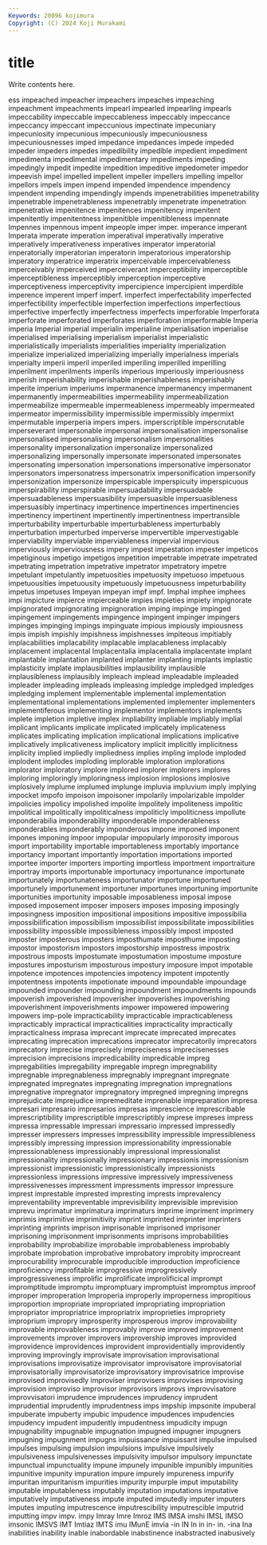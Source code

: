 ```yaml
---
Keywords: 20096 kojimura
Copyright: (C) 2024 Koji Murakami
---
```


# title

Write contents here.



ess impeached impeacher impeachers impeaches impeaching
impeachment impeachments impearl impearled impearling impearls impeccability impeccable impeccableness impeccably
impeccance impeccancy impeccant impeccunious impectinate impecuniary impecuniosity impecunious impecuniously impecuniousness
impecuniousnesses imped impedance impedances impede impeded impeder impeders impedes impedibility
impedible impedient impediment impedimenta impedimental impedimentary impediments impeding impedingly impedit
impedite impedition impeditive impedometer impedor impeevish impel impelled impellent impeller
impellers impelling impellor impellors impels impen impend impended impendence impendency
impendent impending impendingly impends impenetrabilities impenetrability impenetrable impenetrableness impenetrably impenetrate
impenetration impenetrative impenitence impenitences impenitency impenitent impenitently impenitentness impenitible impenitibleness
impennate Impennes impennous impent impeople imper imper. imperance imperant Imperata
imperate imperation imperatival imperativally imperative imperatively imperativeness imperatives imperator imperatorial
imperatorially imperatorian imperatorin imperatorious imperatorship imperatory imperatrice imperatrix imperceivable imperceivableness
imperceivably imperceived imperceiverant imperceptibility imperceptible imperceptibleness imperceptibly imperception imperceptive imperceptiveness
imperceptivity impercipience impercipient imperdible imperence imperent imperf imperf. imperfect imperfectability
imperfected imperfectibility imperfectible imperfection imperfections imperfectious imperfective imperfectly imperfectness imperfects
imperforable Imperforata imperforate imperforated imperforates imperforation imperformable Imperia imperia Imperial
imperial imperialin imperialine imperialisation imperialise imperialised imperialising imperialism imperialist imperialistic
imperialistically imperialists imperialities imperiality imperialization imperialize imperialized imperializing imperially imperialness
imperials imperialty imperii imperil imperiled imperiling imperilled imperilling imperilment imperilments
imperils imperious imperiously imperiousness imperish imperishability imperishable imperishableness imperishably imperite
imperium imperiums impermanence impermanency impermanent impermanently impermeabilities impermeability impermeabilization impermeabilize
impermeable impermeableness impermeably impermeated impermeator impermissibility impermissible impermissibly impermixt impermutable
imperperia impers impers. imperscriptible imperscrutable imperseverant impersonable impersonal impersonalisation impersonalise
impersonalised impersonalising impersonalism impersonalities impersonality impersonalization impersonalize impersonalized impersonalizing impersonally
impersonate impersonated impersonates impersonating impersonation impersonations impersonative impersonator impersonators impersonatress
impersonatrix impersonification impersonify impersonization impersonize imperspicable imperspicuity imperspicuous imperspirability imperspirable
impersuadability impersuadable impersuadableness impersuasibility impersuasible impersuasibleness impersuasibly impertinacy impertinence impertinences
impertinencies impertinency impertinent impertinently impertinentness impertransible imperturbability imperturbable imperturbableness imperturbably
imperturbation imperturbed imperverse impervertible impervestigable imperviability imperviable imperviableness impervial impervious
imperviously imperviousness impery impest impestation impester impeticos impetiginous impetigo impetigos
impetition impetrable impetrate impetrated impetrating impetration impetrative impetrator impetratory impetre
impetulant impetulantly impetuosities impetuosity impetuoso impetuous impetuousities impetuousity impetuously impetuousness
impeturbability impetus impetuses Impeyan impeyan impf impf. Imphal imphee imphees
impi impicture impierce impierceable impies impieties impiety impignorate impignorated impignorating
impignoration imping impinge impinged impingement impingements impingence impingent impinger impingers
impinges impinging impings impinguate impious impiously impiousness impis impish impishly
impishness impishnesses impiteous impitiably implacabilities implacability implacable implacableness implacably implacement
implacental Implacentalia implacentalia implacentate implant implantable implantation implanted implanter implanting
implants implastic implasticity implate implausibilities implausibility implausible implausibleness implausibly impleach
implead impleadable impleaded impleader impleading impleads impleasing impledge impledged impledges
impledging implement implementable implemental implementation implementational implementations implemented implementer implementers
implementiferous implementing implementor implementors implements implete impletion impletive implex impliability
impliable impliably implial implicant implicants implicate implicated implicately implicateness implicates
implicating implication implicational implications implicative implicatively implicativeness implicatory implicit implicitly
implicitness implicity implied impliedly impliedness implies impling implode imploded implodent
implodes imploding implorable imploration implorations implorator imploratory implore implored implorer
implorers implores imploring imploringly imploringness implosion implosions implosive implosively implume
implumed implunge impluvia impluvium imply implying impocket impofo impoison impoisoner
impolarily impolarizable impolder impolicies impolicy impolished impolite impolitely impoliteness impolitic
impolitical impolitically impoliticalness impoliticly impoliticness impollute imponderabilia imponderability imponderable imponderableness
imponderables imponderably imponderous impone imponed imponent impones imponing impoor impopular
impopularly imporosity imporous import importability importable importableness importably importance importancy
important importantly importation importations imported importee importer importers importing importless
importment importraiture importray imports importunable importunacy importunance importunate importunately importunateness
importunator importune importuned importunely importunement importuner importunes importuning importunite importunities
importunity imposable imposableness imposal impose imposed imposement imposer imposers imposes
imposing imposingly imposingness imposition impositional impositions impositive impossibilia impossibilification impossibilism
impossibilist impossibilitate impossibilities impossibility impossible impossibleness impossibly impost imposted imposter
imposterous imposters imposthumate imposthume imposting impostor impostorism impostors impostorship impostress
impostrix impostrous imposts impostumate impostumation impostume imposture impostures imposturism imposturous
impostury imposure impot impotable impotence impotences impotencies impotency impotent impotently
impotentness impotents impotionate impound impoundable impoundage impounded impounder impounding impoundment
impoundments impounds impoverish impoverished impoverisher impoverishes impoverishing impoverishment impoverishments impower
impowered impowering impowers imp-pole impracticability impracticable impracticableness impracticably impractical impracticalities
impracticality impractically impracticalness imprasa imprecant imprecate imprecated imprecates imprecating imprecation
imprecations imprecator imprecatorily imprecators imprecatory imprecise imprecisely impreciseness imprecisenesses imprecision
imprecisions impredicability impredicable impreg impregabilities impregability impregable impregn impregnability impregnable
impregnableness impregnably impregnant impregnate impregnated impregnates impregnating impregnation impregnations impregnative
impregnator impregnatory impregned impregning impregns imprejudicate imprejudice impremeditate imprenable impreparation
impresa impresari impresario impresarios impresas imprescience imprescribable imprescriptibility imprescriptible imprescriptibly
imprese impreses impress impressa impressable impressari impressario impressed impressedly impresser
impressers impresses impressibility impressible impressibleness impressibly impressing impression impressionability impressionable
impressionableness impressionably impressional impressionalist impressionality impressionally impressionary impressionis impressionism impressionist
impressionistic impressionistically impressionists impressionless impressions impressive impressively impressiveness impressivenesses impressment
impressments impressor impressure imprest imprestable imprested impresting imprests imprevalency impreventability
impreventable imprevisibility imprevisible imprevision imprevu imprimatur imprimatura imprimaturs imprime impriment
imprimery imprimis imprimitive imprimitivity imprint imprinted imprinter imprinters imprinting imprints
imprison imprisonable imprisoned imprisoner imprisoning imprisonment imprisonments imprisons improbabilities improbability
improbabilize improbable improbableness improbably improbate improbation improbative improbatory improbity improcreant
improcurability improcurable improducible improduction improficience improficiency improfitable improgressive improgressively improgressiveness
improlific improlificate improlificical imprompt impromptitude impromptu impromptuary impromptuist impromptus improof
improper improperation Improperia improperly improperness impropitious improportion impropriate impropriated impropriating
impropriation impropriator impropriatrice impropriatrix improprieties impropriety improprium impropry improsperity improsperous
improv improvability improvable improvableness improvably improve improved improvement improvements improver
improvers improvership improves improvided improvidence improvidences improvident improvidentially improvidently improving
improvingly improvisate improvisation improvisational improvisations improvisatize improvisator improvisatore improvisatorial improvisatorially
improvisatorize improvisatory improvisatrice improvise improvised improvisedly improviser improvisers improvises improvising
improvision improviso improvisor improvisors improvs improvvisatore improvvisatori imprudence imprudences imprudency
imprudent imprudential imprudently imprudentness imps impship impsonite impuberal impuberate impuberty
impubic impudence impudences impudencies impudency impudent impudently impudentness impudicity impugn
impugnability impugnable impugnation impugned impugner impugners impugning impugnment impugns impuissance
impuissant impulse impulsed impulses impulsing impulsion impulsions impulsive impulsively impulsiveness
impulsivenesses impulsivity impulsor impulsory impunctate impunctual impunctuality impune impunely impunible
impunibly impunities impunitive impunity impuration impure impurely impureness impurify impuritan
impuritanism impurities impurity impurple imput imputability imputable imputableness imputably imputation
imputations imputative imputatively imputativeness impute imputed imputedly imputer imputers imputes
imputing imputrescence imputrescibility imputrescible imputrid imputting impv impv. impy Imray
Imre Imroz IMS IMSA imshi IMSL IMSO imsonic IMSVS IMT
Imtiaz IMTS imu IMunE imvia -in IN In in in-
in. -ina Ina inabilities inability inable inabordable inabstinence inabstracted inabusively
